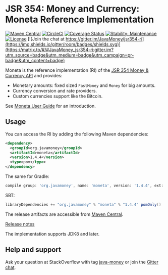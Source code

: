 JSR 354: Money and Currency: Moneta Reference Implementation
===========================================================

[![Maven Central](https://img.shields.io/maven-central/v/org.javamoney/moneta.svg)](https://search.maven.org/#search%7Cgav%7C1%7Cg%3A%22org.javamoney%22%20AND%20a%3A%22moneta%22)
[![CircleCI](https://dl.circleci.com/status-badge/img/gh/JavaMoney/jsr354-ri/tree/master.svg?style=svg)](https://dl.circleci.com/status-badge/redirect/gh/JavaMoney/jsr354-ri/tree/master)
[![Coverage Status](https://coveralls.io/repos/JavaMoney/jsr354-ri/badge.svg?branch=master)](https://coveralls.io/r/JavaMoney/jsr354-ri?branch=master)
[![Stability: Maintenance](https://masterminds.github.io/stability/maintenance.svg)](https://masterminds.github.io/stability/maintenance.html)
[![License](https://img.shields.io/badge/license-Apache2-red.svg)](http://opensource.org/licenses/apache-2.0)
[![Join the chat at https://gitter.im/JavaMoney/jsr354-ri](https://img.shields.io/gitter/room/badges/shields.svg)](https://matrix.to/#/#JavaMoney_jsr354-ri:gitter.im?utm_source=badge&utm_medium=badge&utm_campaign=pr-badge&utm_content=badge)

Moneta is the reference implementation (RI) of the [JSR 354 Money & Currency API](http://javamoney.org) and provides:
* Monetary amounts: fixed sized `FastMoney` and `Money` for big amounts.
* Currency conversion and rate providers.
* Custom currencies support like the Bitcoin.

See [Moneta User Guide](/moneta-core/src/main/asciidoc/userguide.adoc) for an introduction.


Usage
-----

You can access the RI by adding the following Maven dependencies:
```xml
<dependency>
  <groupId>org.javamoney</groupId>
  <artifactId>moneta</artifactId>
  <version>1.4.4</version>
  <type>pom</type>
</dependency>
```

The same for Gradle:
```groovy
compile group: 'org.javamoney', name: 'moneta', version: '1.4.4', ext: 'pom'
```

SBT:
```scala
libraryDependencies += "org.javamoney" % "moneta" % "1.4.4" pomOnly()
```

The release artifacts are accessible from [Maven Central](https://mvnrepository.com/artifact/org.javamoney/moneta/).

[Release notes](https://github.com/JavaMoney/jsr354-ri/releases)

The implementation supports JDK8 and later.

Help and support
----------------
Ask your question at StackOverflow with tag [java-money](https://stackoverflow.com/questions/tagged/java-money+jsr354) or join the [Gitter chat](https://gitter.im/orgs/JavaMoney/rooms).
